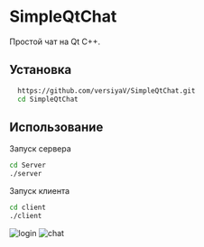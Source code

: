 
# SimpleQtChat

Простой чат на Qt C++.



## Установка

```bash
  https://github.com/versiyaV/SimpleQtChat.git
  cd SimpleQtChat
```
    
## Использование
Запуск сервера
```bash
cd Server
./server
```

Запуск клиента
```bash
cd client
./client
```

![login](https://github.com/versiyaV/SimpleQtChat/assets/115622652/11d4b6e3-44a3-4188-be35-03efc3031545)
![chat](https://github.com/versiyaV/SimpleQtChat/assets/115622652/34513217-2d76-4de8-bce8-5c66c07aa840)










